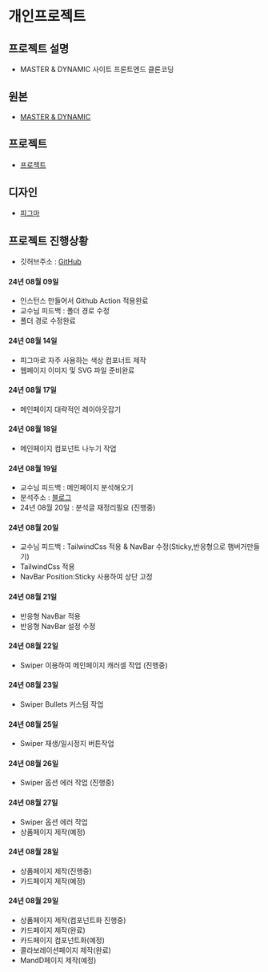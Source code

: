 # 개인프로젝트

## 프로젝트 설명

- MASTER & DYNAMIC 사이트 프론트엔드 클론코딩

## 원본

- [MASTER & DYNAMIC](https://www.masterdynamic.com/)

## 프로젝트

- [프로젝트](http://ec2-52-79-212-4.ap-northeast-2.compute.amazonaws.com)

## 디자인

- [피그마](https://www.figma.com/design/uqgjVXBJp713w1WtxpZmSC/Dynamic?node-id=0-1&t=ehMwL7ae0Ejvrldu-1)

## 프로젝트 진행상황

- 깃허브주소 : [GitHub](https://github.com/CarrotEasy0214/dynamic)

#### 24년 08월 09일

- 인스턴스 만들어서 Github Action 적용완료
- 교수님 피드백 : 폴더 경로 수정
- 폴더 경로 수정완료

#### 24년 08월 14일

- 피그마로 자주 사용하는 색상 컴포너트 제작
- 웹페이지 이미지 및 SVG 파일 준비완료

#### 24년 08월 17일

- 메인페이지 대략적인 레이아웃잡기

#### 24년 08월 18일

- 메인페이지 컴포넌트 나누기 작업

#### 24년 08월 19일

- 교수님 피드백 : 메인페이지 분석해오기
- 분석주소 : [블로그](https://aaa0214.tistory.com/5)
- 24년 08월 20일 : 분석글 재정리필요 (진행중)

#### 24년 08월 20일

- 교수님 피드백 : TailwindCss 적용 & NavBar 수정(Sticky,반응형으로 햄버거만들기)
- TailwindCss 적용
- NavBar Position:Sticky 사용하여 상단 고정

#### 24년 08월 21일

- 반응형 NavBar 적용
- 반응형 NavBar 설정 수정

#### 24년 08월 22일

- Swiper 이용하여 메인페이지 캐러셀 작업 (진행중)

#### 24년 08월 23일

- Swiper Bullets 커스텀 작업

#### 24년 08월 25일

- Swiper 재생/일시정지 버튼작업

#### 24년 08월 26일

- Swiper 옵션 에러 작업 (진행중)

#### 24년 08월 27일

- Swiper 옵션 에러 작업
- 상품페이지 제작(예정)

#### 24년 08월 28일

- 상품페이지 제작(진행중)
- 카드페이지 제작(예정)

#### 24년 08월 29일

- 상품페이지 제작(컴포넌트화 진행중)
- 카드페이지 제작(완료)
- 카드페이지 컴포넌트화(예정)
- 콜라보레이션페이지 제작(완료)
- MandD페이지 제작(예정)
